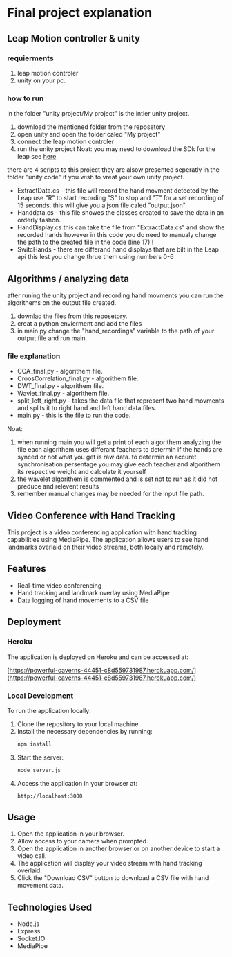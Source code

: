 # Final project explanation
## Leap Motion controller & unity 
### requierments
1. leap motion controler
2. unity on your pc.  
### how to run
in the folder "unity project/My project" is the intier unity project.
1. download the mentioned folder from the reposetory
2. open unity and open the folder caled "My project"
3. connect the leap motion controler
4. run the unity project
Noat: you may need to download the SDk for the leap see [here](https://leap2.ultraleap.com/downloads/leap-motion-controller-2/)

there are 4 scripts to this project they are alsow presented seperatly in the folder "unity code" if you wish to vreat your own unity project.
* ExtractData.cs - this file will record the hand movment detected by the Leap use "R" to start recording "S" to stop and "T" for a set recording of 15 seconds. this will give you a json file caled "output.json"
* Handdata.cs - this file showes the classes created to save the data in an orderly fashon.
* HandDisplay.cs this can take the file from "ExtractData.cs" and show the recorded hands however in this code you do need to manualy change the path to the created file in the code (line 17)!!
* SwitcHands - there are differand hand displays that are bilt in the Leap api this lest you change thrue them using numbers 0-6

## Algorithms / analyzing data
after runing the unity project and recording hand movments you can run the algorithems on the output file created.
1. downlad the files from this reposetory.
2. creat a python envierment and add the files
3. in main.py change the "hand_recordings" variable to the path of your output file and run main.
   
### file explanation
* CCA_final.py - algorithem file.
* CroosCorrelation_final.py - algorithem file.
* DWT_final.py - algorithem file.
* Wavlet_final.py - algorithem file.
* split_left_right.py - takes the data file that represent two hand movments and splits it to right hand and left hand data files.
* main.py - this is the file to run the code.

Noat:
1. when running main you will get a print of each algorithem analyzing the file each algorithem uses differant feachers to determin if the hands are synced or not what you get is raw data. to determin an accuret synchronisation persentage you may give each feacher and algorithem its respective weight and calculate it yourself
2. the wavelet algorithem is commented and is set not to run as it did not preduce and relevent results
3. remember manual changes may be needed for the input file path.

## Video Conference with Hand Tracking

This project is a video conferencing application with hand tracking capabilities using MediaPipe. The application allows users to see hand landmarks overlaid on their video streams, both locally and remotely.

## Features

- Real-time video conferencing
- Hand tracking and landmark overlay using MediaPipe
- Data logging of hand movements to a CSV file

## Deployment

### Heroku

The application is deployed on Heroku and can be accessed at:

[https://powerful-caverns-44451-c8d559731987.herokuapp.com/](https://powerful-caverns-44451-c8d559731987.herokuapp.com/)

### Local Development

To run the application locally:

1. Clone the repository to your local machine.
2. Install the necessary dependencies by running:
   ```bash
   npm install
   ```
3. Start the server:
   ```bash
   node server.js
   ```
4. Access the application in your browser at:
   ```
   http://localhost:3000
   ```

## Usage

1. Open the application in your browser.
2. Allow access to your camera when prompted.
3. Open the application in another browser or on another device to start a video call.
4. The application will display your video stream with hand tracking overlaid.
5. Click the "Download CSV" button to download a CSV file with hand movement data.

## Technologies Used

- Node.js
- Express
- Socket.IO
- MediaPipe

